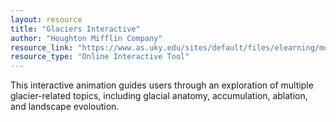 ```yaml
---
layout: resource
title: "Glaciers Interactive"
author: "Houghton Mifflin Company"
resource_link: "https://www.as.uky.edu/sites/default/files/elearning/module13swf.swf"
resource_type: "Online Interactive Tool"
---
```


This interactive animation guides users through an exploration of multiple glacier-related topics, including glacial anatomy, accumulation, ablation, and landscape evoloution.
